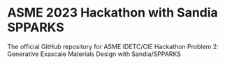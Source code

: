 # ASME 2023 Hackathon with Sandia SPPARKS
The official GitHub repository for ASME IDETC/CIE Hackathon Problem 2: Generative Exascale Materials Design with Sandia/SPPARKS
